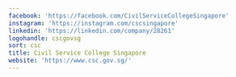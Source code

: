 ```yaml
---
facebook: 'https://facebook.com/CivilServiceCollegeSingapore'
instagram: 'https://instagram.com/cscsingapore'
linkedin: 'https://linkedin.com/company/28261'
logohandle: cscgovsg
sort: csc
title: Civil Service College Singapore
website: 'https://www.csc.gov.sg/'
---
```

